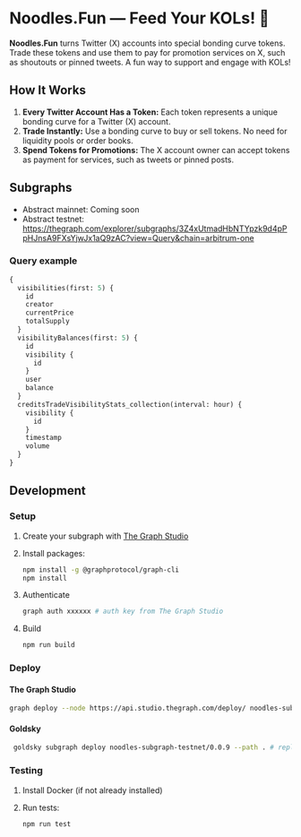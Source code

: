 # Noodles.Fun — Feed Your KOLs! 🍜

**Noodles.Fun** turns Twitter (X) accounts into special bonding curve tokens. Trade these tokens and use them to pay for promotion services on X, such as shoutouts or pinned tweets. A fun way to support and engage with KOLs!

## How It Works

1. **Every Twitter Account Has a Token:** Each token represents a unique bonding curve for a Twitter (X) account.
2. **Trade Instantly:** Use a bonding curve to buy or sell tokens. No need for liquidity pools or order books.
3. **Spend Tokens for Promotions:** The X account owner can accept tokens as payment for services, such as tweets or pinned posts.

## Subgraphs

* Abstract mainnet: Coming soon
* Abstract testnet: <https://thegraph.com/explorer/subgraphs/3Z4xUtmadHbNTYpzk9d4pPpHJnsA9FXsYjwJx1aQ9zAC?view=Query&chain=arbitrum-one>

### Query example

```graphql
{
  visibilities(first: 5) {
    id
    creator
    currentPrice
    totalSupply
  }
  visibilityBalances(first: 5) {
    id
    visibility {
      id
    }
    user
    balance
  }
  creditsTradeVisibilityStats_collection(interval: hour) {
    visibility {
      id
    }
    timestamp
    volume    
  }
}
```

## Development

### Setup

1. Create your subgraph with [The Graph Studio](https://thegraph.com/studio)

2. Install packages:

   ```bash
   npm install -g @graphprotocol/graph-cli
   npm install
   ```

3. Authenticate

   ```bash
   graph auth xxxxxx # auth key from The Graph Studio
   ```

4. Build

    ```bash
    npm run build
    ```

### Deploy

#### The Graph Studio

   ```bash
   graph deploy --node https://api.studio.thegraph.com/deploy/ noodles-subgraph-testnet # replace noodles-subgraph-testnet by your subgraph slug
   ```

#### Goldsky

  ```bash
   goldsky subgraph deploy noodles-subgraph-testnet/0.0.9 --path . # replace noodles-subgraph-testnet/0.0.9 by the slug and version you want
   ```

### Testing

1. Install Docker (if not already installed)

2. Run tests:

   ```bash
   npm run test
   ```
